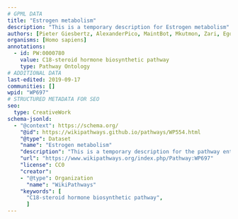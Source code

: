 ```yaml
---
# GPML DATA
title: "Estrogen metabolism"
description: "This is a temporary description for Estrogen metabolism"
authors: [Pieter Giesbertz, AlexanderPico, MaintBot, Mkutmon, Zari, Egonw, DeSl, Khanspers]
organisms: [Homo sapiens]
annotations:
  - id: PW:0000780
    value: C18-steroid hormone biosynthetic pathway
    type: Pathway Ontology
# ADDITIONAL DATA
last-edited: 2019-09-17
communities: []
wpid: "WP697"
# STRUCTURED METADATA FOR SEO
seo:
  type: CreativeWork
schema-jsonld:
  - "@context": https://schema.org/
    "@id": https://wikipathways.github.io/pathways/WP554.html
    "@type": Dataset
    "name": "Estrogen metabolism"
    "description": "This is a temporary description for the pathway entitled: Estrogen metabolism"
    "url": "https://www.wikipathways.org/index.php/Pathway:WP697"
    "license": CC0
    "creator":
    - "@type": Organization
      "name": "WikiPathways"
    "keywords": [
      "C18-steroid hormone biosynthetic pathway",
      ]
---
```

